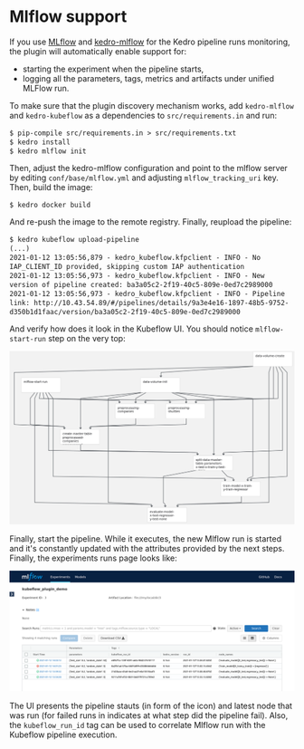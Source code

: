 # Mlflow support

If you use [MLflow](https://mlflow.org/) and [kedro-mlflow](https://kedro-mlflow.readthedocs.io/) for the Kedro pipeline runs monitoring, the plugin will automatically enable support for:

* starting the experiment when the pipeline starts,
* logging all the parameters, tags, metrics and artifacts under unified MLFlow run.

To make sure that the plugin discovery mechanism works, add `kedro-mlflow` and `kedro-kubeflow` as a dependencies to `src/requirements.in` and run:

```console
$ pip-compile src/requirements.in > src/requirements.txt 
$ kedro install
$ kedro mlflow init
```

Then, adjust the kedro-mlflow configuration and point to the mlflow server by editing `conf/base/mlflow.yml` and adjusting `mlflow_tracking_uri` key. Then, build the image:

```console
$ kedro docker build
```

And re-push the image to the remote registry. Finally, reupload the pipeline:

```console
$ kedro kubeflow upload-pipeline
(...)
2021-01-12 13:05:56,879 - kedro_kubeflow.kfpclient - INFO - No IAP_CLIENT_ID provided, skipping custom IAP authentication
2021-01-12 13:05:56,973 - kedro_kubeflow.kfpclient - INFO - New version of pipeline created: ba3a05c2-2f19-40c5-809e-0ed7c2989000
2021-01-12 13:05:56,973 - kedro_kubeflow.kfpclient - INFO - Pipeline link: http://10.43.54.89/#/pipelines/details/9a3e4e16-1897-48b5-9752-d350b1d1faac/version/ba3a05c2-2f19-40c5-809e-0ed7c2989000
```

And verify how does it look in the Kubeflow UI. You should notice `mlflow-start-run` step on the very top:

![Pipeline with Mlflow](pipeline_mlflow.png)

Finally, start the pipeline. While it executes, the new Mlflow run is started and it's constantly updated with the attributes provided by the next steps. Finally, the experiments runs page looks like:

![Mlflow UI](mlflow_ui.png)

The UI presents the pipeline stauts (in form of the icon) and latest node that was run (for failed runs in indicates at what step did the pipeline fail). Also, the `kubeflow_run_id` tag can be used to correlate Mlflow run with the Kubeflow pipeline execution.
